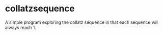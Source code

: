 # collatzsequence
A simple program exploring the collatz sequence in that each sequence will always reach 1.

